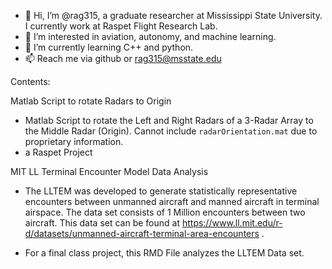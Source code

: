 - 👋 Hi, I’m @rag315, a graduate researcher at Mississippi State University. I currently work at Raspet Flight Research Lab.
- 👀 I’m interested in aviation, autonomy, and machine learning.
- 🌱 I’m currently learning C++ and python.
- 📫 Reach me via github or rag315@msstate.edu

Contents:

Matlab Script to rotate Radars to Origin
- Matlab Script to rotate the Left and Right Radars of a 3-Radar Array to the Middle Radar (Origin). Cannot include `radarOrientation.mat` due to proprietary information.
- a Raspet Project

MIT LL Terminal Encounter Model Data Analysis 
- The LLTEM was developed to generate statistically representative encounters between unmanned aircraft and manned aircraft in terminal airspace. The data set consists of 1 Million encounters between two aircraft. This data set can be found at https://www.ll.mit.edu/r-d/datasets/unmanned-aircraft-terminal-area-encounters  .

- For a final class project, this RMD File analyzes the LLTEM Data set.


<!---
rag315/rag315 is a ✨ special ✨ repository because its `README.md` (this file) appears on your GitHub profile.
You can click the Preview link to take a look at your changes.
--->
